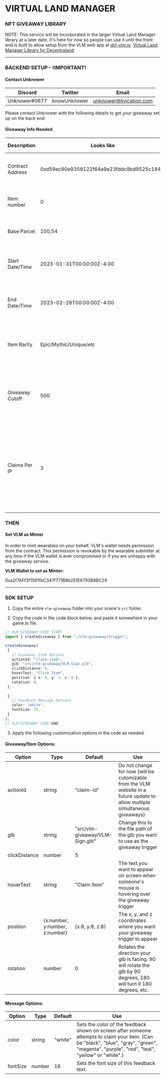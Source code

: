 # VIRTUAL LAND MANAGER

### NFT GIVEAWAY LIBRARY
NOTE: This service will be incorporated in the larger Virtual Land Manager library at a later date. 
It's here for now so people can use it until the front end is built to allow setup from the VLM web app at [dcl-vlm.io](https://www.dcl-vlm.io).
[Virtual Land Manager Library for Decentraland](https://github.com/Livication-Creative-Technology/dcl-vlm)

---
### BACKEND SETUP - !IMPORTANT!

#### Contact Unknower
|Discord|Twitter|Email|
|--------------------|----------|------------|
|Unknower#0677|knowUnknower|unknower@livication.com|

Please contact Unknower with the following details to get your giveaway set up on the back end:

#### Giveaway Info Needed
|Description|Looks like|Can be found|
|--------------------|----------|------------|
|Contract Address|0xd59ec90e9359122f64a9e23fddc9bd9525c184cf|Found in item's URN or marketplace link|
|Item number|0|Found in item's URN or marketplace link|
|Base Parcel|100,54|Your project's scene.json file|
|Start Date/Time|2023-01-31T00:00:00Z-4:00|Any date/time you want in UTC or your specified time zone|
|End Date/Time|2023-02-28T00:00:00Z-4:00|Any date/time you want in UTC or your specified time zone|
|Item Rarity|Epic/Mythic/Unique/etc|Set on wearable submission and shown on collections page|
|Giveaway Cutoff|500|How many items you want to give away before preventing any more claims from going through|
|Claims Per IP|3|Your preference of how many items should be able to be claimed by unique accounts making claims from the same computer or household|

### THEN

#### Set VLM as Minter
In order to mint wearables on your behalf, VLM's wallet needs permission from the contract. This permission is revokable by the wearable submitter at any time if the VLM wallet is ever compromised or if you are unhappy with the giveaway service. 

**VLM Wallet to set as Minter:** 

0xa2f7AFf3f1561fbC347f771B8b251E6793B8BC24

---

### SDK SETUP

1. Copy the entire `vlm-giveaway` folder into your scene's `src` folder.

2. Copy the code in the code block below, and paste it somewhere in your game.ts file.

 ```typescript
// VLM GIVEAWAY CODE START
import { createGiveaway } from "./vlm-giveaway/trigger";

createGiveaway(
  {
    // Giveaway Item Options
    actionId: "claim-item",
    glb: "src/vlm-giveaway/VLM-Sign.glb",
    clickDistance: 8,
    hoverText: "Click Item",
    position: { x: 8, y: 1, z: 8 },
    rotation: 0,
  },
  
  {
    // Feedback Message Options
    color: "white",
    fontSize: 20,
  }
);
// VLM GIVEAWAY CODE END
```

3. Apply the following customization options in the code as needed:

#### Giveaway/Item Options:

|Option |Type |Default|Use|
|-------|-----|-------|---|
|actionId |string |"claim-id"|Do not change for now (will be cutomizable from the VLM website in a future update to allow multiple simultaneous giveaways)|
|glb |string |"src/vlm-giveaway/VLM-Sign.glb"|Change this to the file path of the glb you want to use as the giveaway trigger|
|clickDistance |number |5||A number between 0 and 10 that can be used to adjust how close you need to get to click the giveaway trigger|
|hoverText |string |"Claim Item"|The text you want to appear on screen when someone's mouse is hovering over the giveaway trigger|
|position |{x:number, y:number, z:number}|{x:8, y:8, z:8}|The x, y, and z coordinates where you want your giveaway trigger to appear|
|rotation |number |0|Rotates the direction your glb is facing. 90 will rotate the glb by 90 degrees, 180 will turn it 180 degrees, etc.|

#### Message Options:

|Option |Type |Default|Use|
|-------|-----|-------|---|
|color |string|"white"|Sets the color of the feedback shown on screen after someone attempts to claim your item. (Can be "black", "blue", "gray", "green", "magenta", "purple", "red", "teal", "yellow" or "white".)|
|fontSize|number|16 |Sets the font size of this feedback text.|

